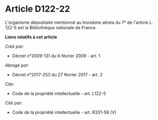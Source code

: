 # Article D122-22

L'organisme dépositaire mentionné au troisième alinéa du 7° de l'article L. 122-5 est la Bibliothèque nationale de France.

**Liens relatifs à cet article**

_Créé par_:

  - Décret n°2009-131 du 6 février 2009 - art. 1

_Abrogé par_:

  - Décret n°2017-253 du 27 février 2017 - art. 2

_Cite_:

  - Code de la propriété intellectuelle - art. L122-5

_Cité par_:

  - Code de la propriété intellectuelle - art. R331-56 (V)
